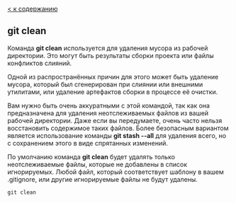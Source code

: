 [< к содержанию](./readme.md)

## **git clean**

Команда **git clean** используется для удаления мусора из рабочей директории. Это могут быть результаты сборки проекта или файлы конфликтов слияний.

Одной из распространённых причин для этого может быть удаление мусора, который был сгенерирован при слиянии или внешними утилитами, или удаление артефактов сборки в процессе её очистки.

Вам нужно быть очень аккуратными с этой командой, так как она предназначена для удаления неотслеживаемых файлов из вашей рабочей директории. Даже если вы передумаете, очень часто нельзя восстановить содержимое таких файлов. Более безопасным вариантом является использование команды **git stash --all** для удаления всего, но с сохранением этого в виде спрятанных изменений.

По умолчанию команда **git clean** будет удалять только неотслеживаемые файлы, которые не добавлены в список игнорируемых. Любой файл, который соответствует шаблону в вашем .gitignore, или другие игнорируемые файлы не будут удалены. 

    git clean 